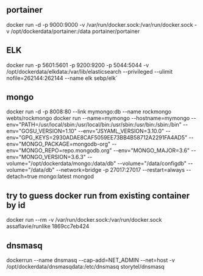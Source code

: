 ## portainer ##
docker run -d -p 9000:9000 -v /var/run/docker.sock:/var/run/docker.sock -v /opt/dockerdata/portainer:/data portainer/portainer

## ELK  ##
docker run -p 5601:5601 -p 9200:9200 -p 5044:5044   -v /opt/dockerdata/elkdata:/var/lib/elasticsearch  --privileged  --ulimit nofile=262144:262144  --name elk sebp/elk`

 ## mongo ##
 docker run -d -p 8008:80 --link mymongo:db --name rockmongo webts/rockmongo
 docker run --name=mymongo --hostname=mymongo --env="PATH=/usr/local/sbin:/usr/local/bin:/usr/sbin:/usr/bin:/sbin:/bin" --env="GOSU_VERSION=1.10" --env="JSYAML_VERSION=3.10.0" --env="GPG_KEYS=2930ADAE8CAF5059EE73BB4B58712A2291FA4AD5" --env="MONGO_PACKAGE=mongodb-org" --env="MONGO_REPO=repo.mongodb.org" --env="MONGO_MAJOR=3.6" --env="MONGO_VERSION=3.6.3" --volume="/opt/dockerdata/mongo:/data/db" --volume="/data/configdb" --volume="/data/db" --network=bridge -p 27017:27017 --restart=always --detach=true mongo:latest mongod

## try to guess docker run from existing container by id  ## 
docker run --rm -v /var/run/docker.sock:/var/run/docker.sock    assaflavie/runlike   1869cc7eb424

## dnsmasq ##
dockerrun --name dnsmasq --cap-add=NET_ADMIN --net=host -v /opt/dockerdata/dnsmasqdata:/etc/dnsmasq storytel/dnsmasq

